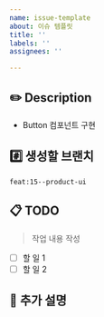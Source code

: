```yaml
---
name: issue-template
about: 이슈 템플릿
title: ''
labels: ''
assignees: ''

---
```


## ✏️ Description
- Button 컴포넌트 구현

## #️⃣ 생성할 브랜치
`feat:15--product-ui`

## 📋 TODO
> 작업 내용 작성
- [ ] 할 일 1
- [ ] 할 일 2

## 💬 추가 설명
